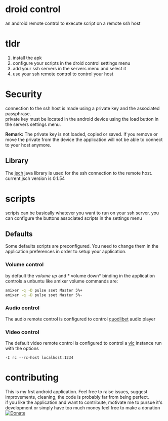 # droid control
an android remote control to execute script on a remote ssh host

# tldr
1. install the apk  
2. configure your scripts in the droid control settings menu  
3. add your ssh servers in the servers menu and select it  
4. use your ssh remote control to control your host  


# Security
connection to the ssh host is made using a private key and the associated passphrase.  
private key must be located in the android device using the load button in the servers settings menu.  

**Remark:** The private key is not loaded, copied or saved. If you remove or move the private from the device the application will not be able to connect to your host anymore.  

## Library
The [jsch](http://www.jcraft.com/jsch/) java library is used for the ssh connection to the remote host.
current jsch version is 0.1.54


# scripts
scripts can be basically whatever you want to run on your ssh server. you can configure the buttons associated scripts in the settings menu

## Defaults
Some defaults scripts are preconfigured. You need to change them in the application preferences in order to setup your application.

### Volume control
by default the *volume up* and * volume down* binding in the application controls a unbuntu like amixer volume
commands are:
```bash
amixer -q -D pulse sset Master 5%+
amixer -q -D pulse sset Master 5%-
```

### Audio control
The audio remote control is configured to control [quodlibet](https://github.com/quodlibet/quodlibet) audio player


### Video control
The default video remote control is configured to control a [vlc](https://www.videolan.org/vlc/) instance run with the options
```
-I rc --rc-host localhost:1234
```

# contributing
This is my frst android application. Feel free to raise issues, suggest improvements, cleaning, the code is probably far from being perfect.  
if you like the application and want to contribute, motivate me to pursue it's development or simply have too much money feel free to make a donation
[![Donate](https://img.shields.io/badge/Donate-PayPal-green.svg)](https://www.paypal.me/lerignoux)

